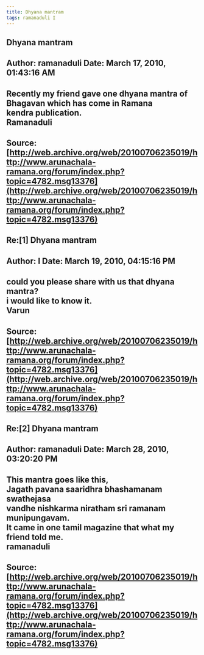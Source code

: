 ```yaml
--- 
title: Dhyana mantram   
tags: ramanaduli I  
---  
```

## Dhyana mantram  
Author: ramanaduli          Date: March 17, 2010, 01:43:16 AM  
---  
Recently my friend gave one dhyana mantra of Bhagavan which has come in Ramana  
kendra publication.   
Ramanaduli
 ---  
Source:[http://web.archive.org/web/20100706235019/http://www.arunachala-ramana.org/forum/index.php?topic=4782.msg13376](http://web.archive.org/web/20100706235019/http://www.arunachala-ramana.org/forum/index.php?topic=4782.msg13376)   
---  

## Re:[1] Dhyana mantram  
Author: I                   Date: March 19, 2010, 04:15:16 PM  
---  
could you please share with us that dhyana mantra?   
i would like to know it.   
Varun
 ---  
Source:[http://web.archive.org/web/20100706235019/http://www.arunachala-ramana.org/forum/index.php?topic=4782.msg13376](http://web.archive.org/web/20100706235019/http://www.arunachala-ramana.org/forum/index.php?topic=4782.msg13376)   
---  

## Re:[2] Dhyana mantram  
Author: ramanaduli          Date: March 28, 2010, 03:20:20 PM  
---  
This mantra goes like this,   
Jagath pavana saaridhra bhashamanam swathejasa   
vandhe nishkarma niratham sri ramanam munipungavam.   
It came in one tamil magazine that what my friend told me.   
ramanaduli
 ---  
Source:[http://web.archive.org/web/20100706235019/http://www.arunachala-ramana.org/forum/index.php?topic=4782.msg13376](http://web.archive.org/web/20100706235019/http://www.arunachala-ramana.org/forum/index.php?topic=4782.msg13376)   
---  

